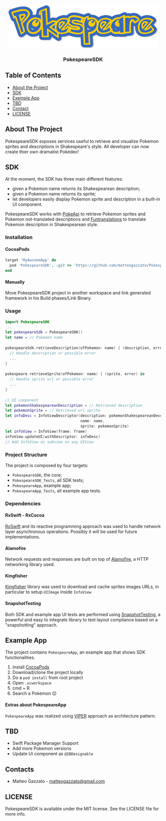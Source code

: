 <!-- PROJECT LOGO -->
<br />
<p align="center">
<img src="Pokespeare.png" alt="Pokespeare" width="483" height="139">
  <h3 align="center">PokespeareSDK</h3>
  </p>
</p>

<!-- TABLE OF CONTENTS -->
## Table of Contents

* [About the Project](#about-the-project)
* [SDK](#sdk)
* [Exemple App](#example-app)
* [TBD](#tbd)
* [Contact](#contact)
* [LICENSE](#license)

<!-- ABOUT THE PROJECT -->
## About The Project
PokespeareSDK exposes services useful to retrieve and visualize Pokemon sprites and descriptions in Shakespeare's style. All developer can now create thier own dramatist Pokédex!

<!-- SDK -->
## SDK
At the moment, the SDK has three main different features:
* given a Pokemon name returns its Shakespearean description;
* given a Pokemon name returns its sprite;
* let developers easily display Pokemon sprite and description in a built-in UI component.

PokespeareSDK works with [PokeApi](https://pokeapi.co/) to retrieve Pokemon sprites and Pokemon not-translated descriptions and [Funtranslations](https://funtranslations.com/api/shakespeare) to translate Pokemon description in Shakespearean style.

### Installation
#### CocoaPods

```ruby
target 'MyAwsomeApp' do
  pod 'PokespeareSDK', :git => 'https://github.com/matteogazzato/PokespeareSDK.git'
end
```

#### Manually
Move PokespeareSDK project in another workspace and link generated framework in his Build phases/Link Binary.

### Usage
```swift
import PokespeareSDK
...
let pokespeareSdk = PokespeareSDK()
let name = // Pokemon name

pokespeareSdk.retrieveDescription(ofPokemon: name) { (description, error) in
  // Handle description or possible error
  ...
}

pokespeare.retrieveSprite(ofPokemon: name) { (sprite, error) in
  // Handle sprite url or possible error
  ...
}

// UI component
let pokemonShakespeareanDescription = // Retrieved description
let pokemonSprite = // Retrieved url sprite
let infoDesc = InfoViewDescriptor(description: pokemonShakespeareanDescription,
                                  name: name,
                                  sprite: pokemonSprite)
let infoView = InfoView(frame: frame)
infoView.updateUI(withDescriptor: infoDesc)
// Add InfoView as subview on any UIView
```

### Project Structure
The project is composed by four targets:
* `PokespeareSDK`, the core;
* `PokespeareSDK_Tests`, all SDK tests;
* `PokespeareApp`, example app;
* `PokespeareApp_Tests`, all example app tests.

### Dependencies

#### RxSwift - RxCocoa
[RxSwift](https://github.com/ReactiveX/RxSwift) and its reactive programming approach was used to handle network layer asynchronous operations. Possibly it will be used for future implementations.

#### Alamofire
Network requests and responses are built on top of [Alamofire](https://github.com/Alamofire/Alamofire), a HTTP networking library used.  

#### Kingfisher
[Kingfisher](https://github.com/onevcat/Kingfisher) library was used to download and cache sprites images URLs, in particular to setup `UIImage` inside `InfoView`

#### SnapshotTesting
Both SDK and example app UI tests are performed using [SnapshotTesting](https://github.com/pointfreeco/swift-snapshot-testing), a powerful and easy to integrate library to test layout compliance based on a "snapshotting" approach.

<!-- Example App -->
## Example App
The project contains `PokespeareApp`, an example app that shows SDK functionalities.
1. Install [CocoaPods](https://guides.cocoapods.org/using/getting-started.html#getting-started)
2. Download/clone the project locally
3. Do a `pod install` from root project
4. Open `.xcworkspace`
5. cmd + R
6. Search a Pokemon 😉

#### Extras about PokespeareApp
`PokespeareApp` was realized using [VIPER](https://www.raywenderlich.com/8440907-getting-started-with-the-viper-architecture-pattern) approach as architecture pattern.

<!-- TBD -->
## TBD
* Swift Package Manager Support
* Add more Pokemon versions
* Update UI component as `@IBDesignable`

<!-- CONTACT -->
## Contacts
* Matteo Gazzato - matteogazzato@gmail.com

<!-- LICENSE -->
## LICENSE
PokespeareSDK is available under the MIT license. See the LICENSE file for more info.
